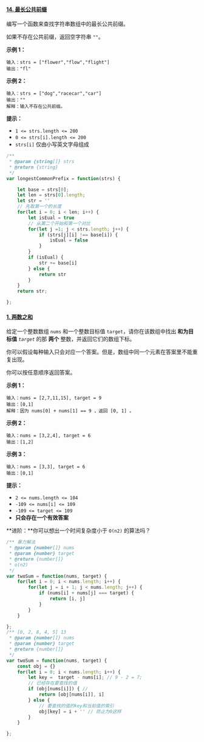 #### [14. 最长公共前缀](https://leetcode.cn/problems/longest-common-prefix/)

编写一个函数来查找字符串数组中的最长公共前缀。

如果不存在公共前缀，返回空字符串 `""`。

**示例 1：**

```
输入：strs = ["flower","flow","flight"]
输出："fl"
```

**示例 2：**

```
输入：strs = ["dog","racecar","car"]
输出：""
解释：输入不存在公共前缀。
```

**提示：**

- `1 <= strs.length <= 200`
- `0 <= strs[i].length <= 200`
- `strs[i]` 仅由小写英文字母组成

```javascript
/**
 * @param {string[]} strs
 * @return {string}
 */
var longestCommonPrefix = function(strs) {

    let base = strs[0];
    let len = strs[0].length;
    let str = ''
    // 先取第一个的长度
    for(let i = 0; i < len; i++) {
        let isEual = true
        // 从第二个开始和第一个对比
        for(let j =1; j < strs.length; j++) {
            if (strs[j][i] !== base[i]) {
                isEual = false
            }
        }
        if (isEual) {
            str += base[i]
        } else {
            return str
        }
    }
    return str;

};
```



#### [1. 两数之和](https://leetcode.cn/problems/two-sum/)

给定一个整数数组 `nums` 和一个整数目标值 `target`，请你在该数组中找出 **和为目标值** *`target`* 的那 **两个** 整数，并返回它们的数组下标。

你可以假设每种输入只会对应一个答案。但是，数组中同一个元素在答案里不能重复出现。

你可以按任意顺序返回答案。

 

**示例 1：**

```
输入：nums = [2,7,11,15], target = 9
输出：[0,1]
解释：因为 nums[0] + nums[1] == 9 ，返回 [0, 1] 。
```

**示例 2：**

```
输入：nums = [3,2,4], target = 6
输出：[1,2]
```

**示例 3：**

```
输入：nums = [3,3], target = 6
输出：[0,1]
```

 

**提示：**

- `2 <= nums.length <= 104`
- `-109 <= nums[i] <= 109`
- `-109 <= target <= 109`
- **只会存在一个有效答案**

**进阶：**你可以想出一个时间复杂度小于 `O(n2)` 的算法吗？



```javascript
/** 暴力解法
 * @param {number[]} nums
 * @param {number} target
 * @return {number[]}
 * o(n2)
 */
var twoSum = function(nums, target) {
    for(let i = 0; i < nums.length; i++) {
        for(let j = i + 1; j < nums.length; j++) {
            if (nums[i] + nums[j] === target) {
                return [i, j]
            }
        }
    }

};
/** [0, 2, 8, 4, 5] 13
 * @param {number[]} nums
 * @param {number} target
 * @return {number[]}
 */
var twoSum = function(nums, target) {
    const obj = {}
    for(let i = 0; i < nums.length; i++) {
        let key =  target - nums[i]; // 9 - 2 = 7;
        // 已经存在要查找的值
        if (obj[nums[i]]) { // 
            return [obj[nums[i]], i]
        } else {
            // 要查找的值的key和当前值的索引
            obj[key] = i + '' // 防止为0这样
        }
    }

};

```



